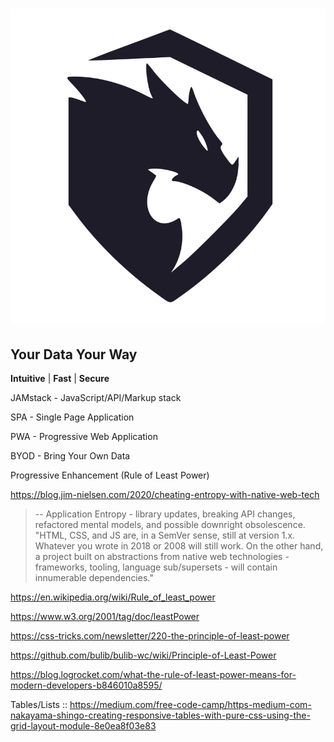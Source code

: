 <h1 align="center"><img src="images/logos/logo_380x380_.svg" /></h1>

## Your Data Your Way

**Intuitive** | **Fast** | **Secure**

JAMstack - JavaScript/API/Markup stack

SPA - Single Page Application

PWA - Progressive Web Application

BYOD - Bring Your Own Data

Progressive Enhancement (Rule of Least Power)

<https://blog.jim-nielsen.com/2020/cheating-entropy-with-native-web-tech>

> -- Application Entropy - library updates, breaking API changes, refactored mental models, and possible downright obsolescence.
> "HTML, CSS, and JS are, in a SemVer sense, still at version 1.x. Whatever you wrote in 2018 or 2008 will still work. On the other hand, a project built on abstractions from native web technologies - frameworks, tooling, language sub/supersets - will contain innumerable dependencies."

<https://en.wikipedia.org/wiki/Rule_of_least_power>

<https://www.w3.org/2001/tag/doc/leastPower>

<https://css-tricks.com/newsletter/220-the-principle-of-least-power>

<https://github.com/bulib/bulib-wc/wiki/Principle-of-Least-Power>

<https://blog.logrocket.com/what-the-rule-of-least-power-means-for-modern-developers-b846010a8595/>

Tables/Lists ::
<https://medium.com/free-code-camp/https-medium-com-nakayama-shingo-creating-responsive-tables-with-pure-css-using-the-grid-layout-module-8e0ea8f03e83>

